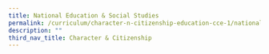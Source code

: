 ```yaml
---
title: National Education & Social Studies
permalink: /curriculum/character-n-citizenship-education-cce-1/national-education-n-social-studies/
description: ""
third_nav_title: Character & Citizenship
---
```

